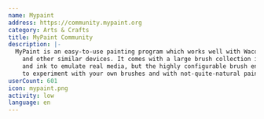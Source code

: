 ```yaml
---
name: Mypaint
address: https://community.mypaint.org
category: Arts & Crafts
title: MyPaint Community
description: |-
  MyPaint is an easy-to-use painting program which works well with Wacom graphics tablets
    and other similar devices. It comes with a large brush collection including charcoal
    and ink to emulate real media, but the highly configurable brush engine allows you
    to experiment with your own brushes and with not-quite-natural painting.
userCount: 601
icon: mypaint.png
activity: low
language: en
---
```

